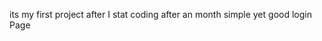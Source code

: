 its my first project after I stat coding after an month
simple yet good login Page



































































































